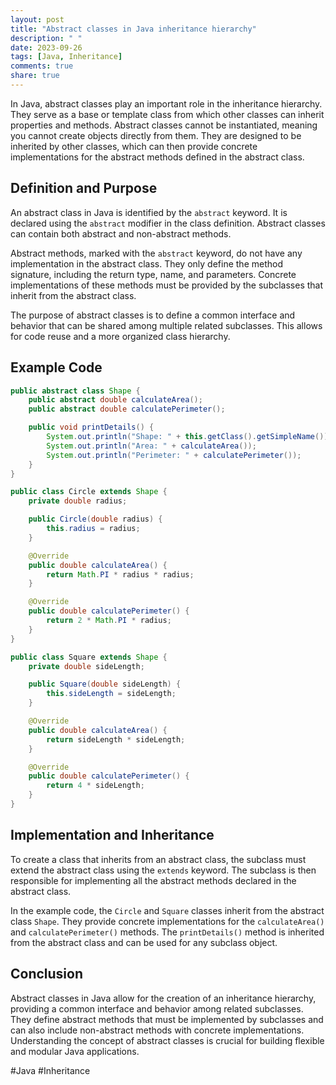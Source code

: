 ```yaml
---
layout: post
title: "Abstract classes in Java inheritance hierarchy"
description: " "
date: 2023-09-26
tags: [Java, Inheritance]
comments: true
share: true
---
```


In Java, abstract classes play an important role in the inheritance hierarchy. They serve as a base or template class from which other classes can inherit properties and methods. Abstract classes cannot be instantiated, meaning you cannot create objects directly from them. They are designed to be inherited by other classes, which can then provide concrete implementations for the abstract methods defined in the abstract class.

## Definition and Purpose

An abstract class in Java is identified by the `abstract` keyword. It is declared using the `abstract` modifier in the class definition. Abstract classes can contain both abstract and non-abstract methods. 

Abstract methods, marked with the `abstract` keyword, do not have any implementation in the abstract class. They only define the method signature, including the return type, name, and parameters. Concrete implementations of these methods must be provided by the subclasses that inherit from the abstract class.

The purpose of abstract classes is to define a common interface and behavior that can be shared among multiple related subclasses. This allows for code reuse and a more organized class hierarchy.

## Example  Code

```java
public abstract class Shape {
    public abstract double calculateArea();
    public abstract double calculatePerimeter();

    public void printDetails() {
        System.out.println("Shape: " + this.getClass().getSimpleName());
        System.out.println("Area: " + calculateArea());
        System.out.println("Perimeter: " + calculatePerimeter());
    }
}

public class Circle extends Shape {
    private double radius;

    public Circle(double radius) {
        this.radius = radius;
    }

    @Override
    public double calculateArea() {
        return Math.PI * radius * radius;
    }

    @Override
    public double calculatePerimeter() {
        return 2 * Math.PI * radius;
    }
}

public class Square extends Shape {
    private double sideLength;

    public Square(double sideLength) {
        this.sideLength = sideLength;
    }

    @Override
    public double calculateArea() {
        return sideLength * sideLength;
    }

    @Override
    public double calculatePerimeter() {
        return 4 * sideLength;
    }
}
```

## Implementation and Inheritance

To create a class that inherits from an abstract class, the subclass must extend the abstract class using the `extends` keyword. The subclass is then responsible for implementing all the abstract methods declared in the abstract class.

In the example code, the `Circle` and `Square` classes inherit from the abstract class `Shape`. They provide concrete implementations for the `calculateArea()` and `calculatePerimeter()` methods. The `printDetails()` method is inherited from the abstract class and can be used for any subclass object.

## Conclusion

Abstract classes in Java allow for the creation of an inheritance hierarchy, providing a common interface and behavior among related subclasses. They define abstract methods that must be implemented by subclasses and can also include non-abstract methods with concrete implementations. Understanding the concept of abstract classes is crucial for building flexible and modular Java applications.

#Java #Inheritance